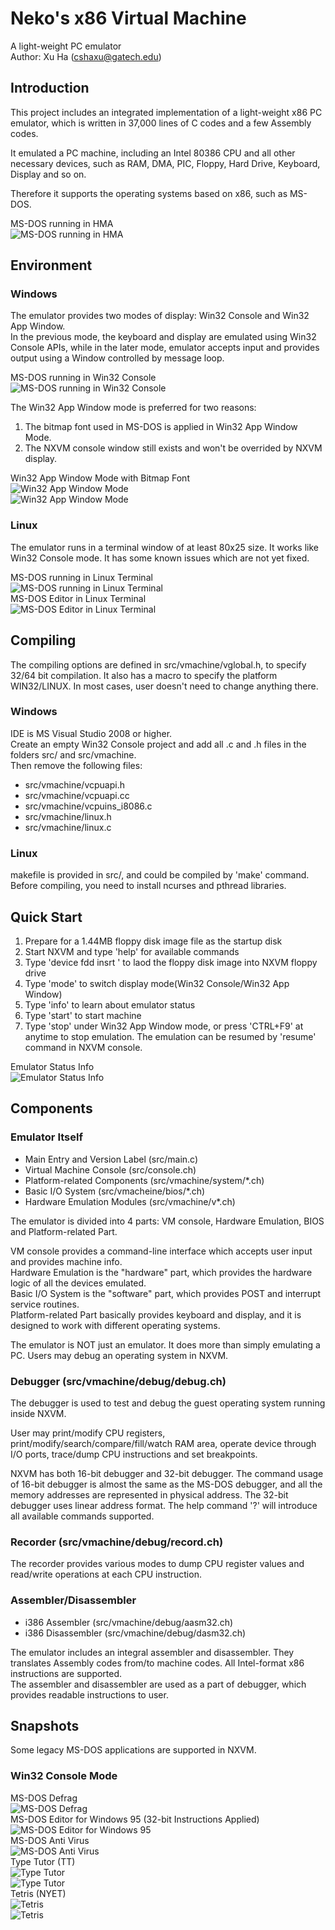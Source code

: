 Neko's x86 Virtual Machine
==========================
A light-weight PC emulator  
Author: Xu Ha (cshaxu@gatech.edu)


Introduction
------------
This project includes an integrated implementation of a light-weight x86 PC emulator, which is written in 37,000 lines of C codes and a few Assembly codes.


It emulated a PC machine, including an Intel 80386 CPU and all other necessary devices, such as RAM, DMA, PIC, Floppy, Hard Drive, Keyboard, Display and so on.


Therefore it supports the operating systems based on x86, such as MS-DOS.  


MS-DOS running in HMA  
![MS-DOS running in HMA](images/msds_hma_w32c.jpg)  


Environment
-----------
### Windows
The emulator provides two modes of display: Win32 Console and Win32 App Window.  
In the previous mode, the keyboard and display are emulated using Win32 Console APIs, while in the later mode, emulator accepts input and provides output using a Window controlled by message loop.


MS-DOS running in Win32 Console  
![MS-DOS running in Win32 Console](images/msdos_w32c.jpg) 


The Win32 App Window mode is preferred for two reasons:  
1. The bitmap font used in MS-DOS is applied in Win32 App Window Mode.  
2. The NXVM console window still exists and won't be overrided by NXVM display.  


Win32 App Window Mode with Bitmap Font  
![Win32 App Window Mode](images/edit_w32a.jpg)    
![Win32 App Window Mode](images/pv12_w32a.jpg)  

### Linux
The emulator runs in a terminal window of at least 80x25 size. It works like Win32 Console mode. It has some known issues which are not yet fixed.  


MS-DOS running in Linux Terminal  
![MS-DOS running in Linux Terminal](images/msdos_linux.jpg)  
MS-DOS Editor in Linux Terminal  
![MS-DOS Editor in Linux Terminal](images/edit_linux.jpg)  


Compiling
---------
The compiling options are defined in src/vmachine/vglobal.h, to specify 32/64 bit compilation. It also has a macro to specify the platform WIN32/LINUX. In most cases, user doesn't need to change anything there.

### Windows
IDE is MS Visual Studio 2008 or higher.  
Create an empty Win32 Console project and add all .c and .h files in the folders src/ and src/vmachine.  
Then remove the following files:  
- src/vmachine/vcpuapi.h  
- src/vmachine/vcpuapi.cc  
- src/vmachine/vcpuins_i8086.c  
- src/vmachine/linux.h  
- src/vmachine/linux.c  


### Linux
makefile is provided in src/, and could be compiled by 'make' command.  
Before compiling, you need to install ncurses and pthread libraries.


Quick Start
-----------
1. Prepare for a 1.44MB floppy disk image file as the startup disk  
2. Start NXVM and type 'help' for available commands  
3. Type 'device fdd insrt <filename>' to laod the floppy disk image into NXVM floppy drive  
4. Type 'mode' to switch display mode(Win32 Console/Win32 App Window)  
5. Type 'info' to learn about emulator status  
6. Type 'start' to start machine  
7. Type 'stop' under Win32 App Window mode, or press 'CTRL+F9' at anytime to stop emulation. The emulation can be resumed by 'resume' command in NXVM console.  


Emulator Status Info  
![Emulator Status Info](images/vminfo_w32c.jpg) 


Components
----------
### Emulator Itself
- Main Entry and Version Label (src/main.c)  
- Virtual Machine Console (src/console.ch)  
- Platform-related Components (src/vmachine/system/*.ch)  
- Basic I/O System (src/vmacheine/bios/*.ch)  
- Hardware Emulation Modules (src/vmachine/v*.ch)  


The emulator is divided into 4 parts: VM console, Hardware Emulation, BIOS and Platform-related Part.


VM console provides a command-line interface which accepts user input and provides machine info.  
Hardware Emulation is the "hardware" part, which provides the hardware logic of all the devices emulated.  
Basic I/O System is the "software" part, which provides POST and interrupt service routines.  
Platform-related Part basically provides keyboard and display, and it is designed to work with different operating systems.


The emulator is NOT just an emulator. It does more than simply emulating a PC. Users may debug an operating system in NXVM.


### Debugger (src/vmachine/debug/debug.ch)
The debugger is used to test and debug the guest operating system running inside NXVM.


User may print/modify CPU registers, print/modify/search/compare/fill/watch RAM area, operate device through I/O ports, trace/dump CPU instructions and set breakpoints.


NXVM has both 16-bit debugger and 32-bit debugger. The command usage of 16-bit debugger is almost the same as the MS-DOS debugger, and all the memory addresses are represented in physical address. The 32-bit debugger uses linear address format. The help command '?' will introduce all available commands supported.


### Recorder (src/vmachine/debug/record.ch)
The recorder provides various modes to dump CPU register values and read/write operations at each CPU instruction.


### Assembler/Disassembler
- i386 Assembler (src/vmachine/debug/aasm32.ch)  
- i386 Disassembler (src/vmachine/debug/dasm32.ch)  


The emulator includes an integral assembler and disassembler. They translates Assembly codes from/to machine codes. All Intel-format x86 instructions are supported.  
The assembler and disassembler are used as a part of debugger, which provides readable instructions to user.


Snapshots
---------
Some legacy MS-DOS applications are supported in NXVM.  


### Win32 Console Mode
MS-DOS Defrag  
![MS-DOS Defrag](images/defrag_w32c.jpg)  
MS-DOS Editor for Windows 95 (32-bit Instructions Applied)  
![MS-DOS Editor for Windows 95](images/edit95_w32c.jpg)  
MS-DOS Anti Virus  
![MS-DOS Anti Virus](images/msav_w32c.jpg)  
Type Tutor (TT)  
![Type Tutor](images/tt_start_w32c.jpg)  
![Type Tutor](images/tt_exec_w32c.jpg)  
Tetris (NYET)  
![Tetris](images/nyet_start_w32c.jpg)  
![Tetris](images/nyet_exec_w32c.jpg)  
